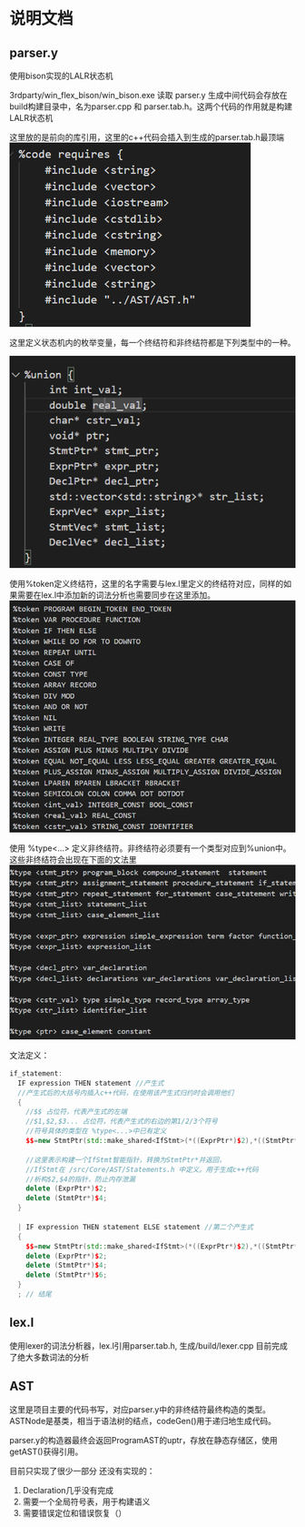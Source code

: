# 说明文档
## parser.y
使用bison实现的LALR状态机

3rdparty/win_flex_bison/win_bison.exe 读取 parser.y 生成中间代码会存放在build构建目录中，名为parser.cpp 和 parser.tab.h。这两个代码的作用就是构建LALR状态机

这里放的是前向的库引用，这里的c++代码会插入到生成的parser.tab.h最顶端
![alt text](Assets/code_requires.png)

这里定义状态机内的枚举变量，每一个终结符和非终结符都是下列类型中的一种。

![alt text](Assets/union.png)

使用%token定义终结符，这里的名字需要与lex.l里定义的终结符对应，同样的如果需要在lex.l中添加新的词法分析也需要同步在这里添加。
![alt text](Assets/token.png)

使用 %type<...> 定义非终结符。非终结符必须要有一个类型对应到%union中。这些非终结符会出现在下面的文法里
![alt text](Assets/type.png)

文法定义：
```cpp
if_statement: 
  IF expression THEN statement //产生式
  //产生式后的大括号内插入c++代码，在使用该产生式归约时会调用他们
  {
    //$$ 占位符，代表产生式的左端
    //$1,$2,$3... 占位符，代表产生式的右边的第1/2/3个符号
    //符号具体的类型在 %type<...>中已有定义
    $$=new StmtPtr(std::make_shared<IfStmt>(*((ExprPtr*)$2),*((StmtPtr*)$4),nullptr));
    
    //这里表示构建一个IfStmt智能指针，转换为StmtPtr*并返回，
    //IfStmt在 /src/Core/AST/Statements.h 中定义。用于生成c++代码
    //析构$2,$4的指针，防止内存泄漏
    delete (ExprPtr*)$2;
    delete (StmtPtr*)$4;
  }

  | IF expression THEN statement ELSE statement //第二个产生式
  {
    $$=new StmtPtr(std::make_shared<IfStmt>(*((ExprPtr*)$2),*((StmtPtr*)$4),*((StmtPtr*)$6)));
    delete (ExprPtr*)$2;
    delete (StmtPtr*)$4;
    delete (StmtPtr*)$6;
  }
  ; // 结尾

```


## lex.l
使用lexer的词法分析器，lex.l引用parser.tab.h,
生成/build/lexer.cpp
目前完成了绝大多数词法的分析
## AST

这里是项目主要的代码书写，对应parser.y中的非终结符最终构造的类型。
ASTNode是基类，相当于语法树的结点，codeGen()用于递归地生成代码。

parser.y的构造器最终会返回ProgramAST的uptr，存放在静态存储区，使用getAST()获得引用。


目前只实现了很少一部分
还没有实现的：
1. Declaration几乎没有完成
2. 需要一个全局符号表，用于构建语义
3. 需要错误定位和错误恢复（）